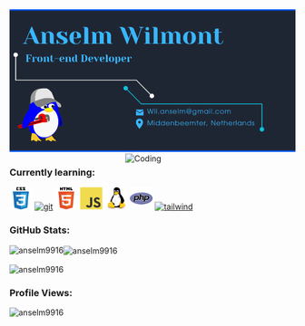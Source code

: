 <img alt="" src="Wil.anselm@gmail.com.png">

<img align="right" alt="Coding" width="300" src="https://media.tenor.com/NeJfHqkmdMIAAAAi/tux-linux-penguin.gif">


### Currently learning:
<p align="left">
    <a href="https://www.w3schools.com/css/"><img src="https://raw.githubusercontent.com/devicons/devicon/master/icons/css3/css3-original-wordmark.svg" alt="css3" width="40" height="40"/></a>
    <a href="https://git-scm.com/"><img src="https://www.vectorlogo.zone/logos/git-scm/git-scm-icon.svg" alt="git" width="40" height="40"/></a>
    <a href="https://www.w3.org/html/"><img src="https://raw.githubusercontent.com/devicons/devicon/master/icons/html5/html5-original-wordmark.svg" alt="html5" width="40" height="40"/></a>
    <a href="https://developer.mozilla.org/en-US/docs/Web/JavaScript"><img src="https://raw.githubusercontent.com/devicons/devicon/master/icons/javascript/javascript-original.svg" alt="javascript" width="40" height="40"/></a>
    <a href="https://www.linux.org/"><img src="https://raw.githubusercontent.com/devicons/devicon/master/icons/linux/linux-original.svg" alt="linux" width="40" height="40"/></a>
    <a href="https://www.php.net"><img src="https://raw.githubusercontent.com/devicons/devicon/master/icons/php/php-original.svg" alt="php" width="40" height="40"/></a>
    <a href="https://tailwindcss.com/"><img src="https://www.vectorlogo.zone/logos/tailwindcss/tailwindcss-icon.svg" alt="tailwind" width="40" height="40"/></a>
</p>

### GitHub Stats:
<p align="left">
    <img align="left" src="https://github-readme-stats.vercel.app/api/top-langs?username=anselm9916&show_icons=true&locale=en&layout=compact" alt="anselm9916" />
    <img align="center" src="https://github-readme-stats.vercel.app/api?username=anselm9916&show_icons=true&locale=en" alt="anselm9916" />
</p>

<p align="left">
    <img align="center" src="https://github-readme-streak-stats.herokuapp.com/?user=anselm9916&" alt="anselm9916" />
</p>

### Profile Views:
<p align="left">
    <img src="https://komarev.com/ghpvc/?username=anselm9916&label=Profile%20views&color=0e75b6&style=flat" alt="anselm9916" />
</p>


